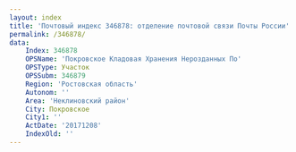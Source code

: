 ```yaml
---
layout: index
title: 'Почтовый индекс 346878: отделение почтовой связи Почты России'
permalink: /346878/
data:
    Index: 346878
    OPSName: 'Покровское Кладовая Хранения Нерозданных По'
    OPSType: Участок
    OPSSubm: 346879
    Region: 'Ростовская область'
    Autonom: ''
    Area: 'Неклиновский район'
    City: Покровское
    City1: ''
    ActDate: '20171208'
    IndexOld: ''
---
```

